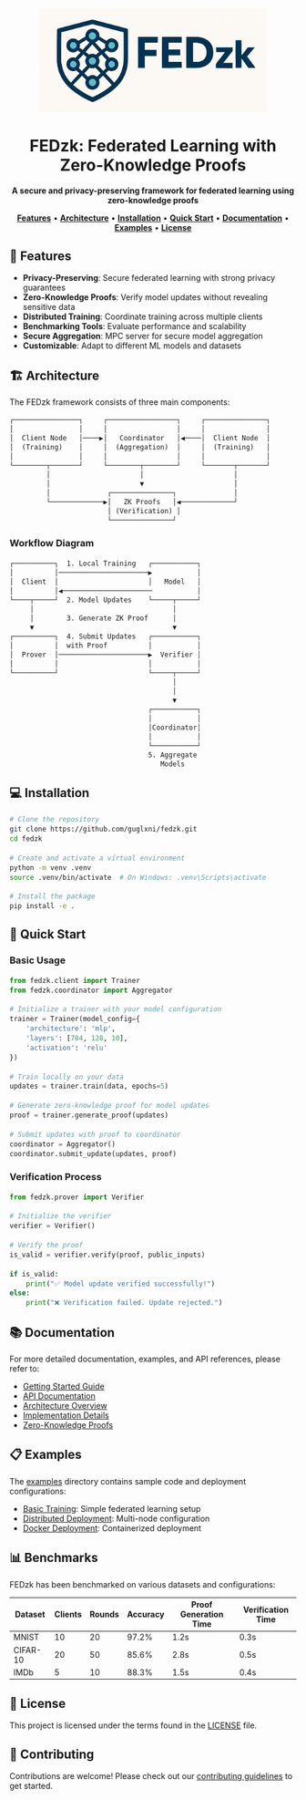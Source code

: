 <div align="center">
  <img src="assets/images/fedzklogo.png" alt="FEDzk Logo" width="400">
  <h1>FEDzk: Federated Learning with Zero-Knowledge Proofs</h1>
  <p>
    <strong>A secure and privacy-preserving framework for federated learning using zero-knowledge proofs</strong>
  </p>
  <p>
    <a href="#features"><strong>Features</strong></a> •
    <a href="#architecture"><strong>Architecture</strong></a> •
    <a href="#installation"><strong>Installation</strong></a> •
    <a href="#quick-start"><strong>Quick Start</strong></a> •
    <a href="#documentation"><strong>Documentation</strong></a> •
    <a href="#examples"><strong>Examples</strong></a> •
    <a href="#license"><strong>License</strong></a>
  </p>
</div>

## 🚀 Features

- **Privacy-Preserving**: Secure federated learning with strong privacy guarantees
- **Zero-Knowledge Proofs**: Verify model updates without revealing sensitive data
- **Distributed Training**: Coordinate training across multiple clients
- **Benchmarking Tools**: Evaluate performance and scalability
- **Secure Aggregation**: MPC server for secure model aggregation
- **Customizable**: Adapt to different ML models and datasets

## 🏗️ Architecture

The FEDzk framework consists of three main components:

```
┌────────────────┐     ┌─────────────────┐     ┌───────────────┐
│                │     │                 │     │               │
│  Client Node   │────▶│   Coordinator   │◀────│  Client Node  │
│  (Training)    │     │  (Aggregation)  │     │  (Training)   │
│                │     │                 │     │               │
└────────┬───────┘     └────────┬────────┘     └───────┬───────┘
         │                      │                      │
         │                      ▼                      │
         │              ┌───────────────┐              │
         └─────────────▶│   ZK Proofs   │◀─────────────┘
                        │ (Verification) │
                        └───────────────┘
```

### Workflow Diagram

```
┌──────────┐  1. Local Training   ┌───────────┐
│          │──────────────────────▶           │
│  Client  │                      │   Model   │
│          │◀──────────────────────           │
└────┬─────┘  2. Model Updates    └─────┬─────┘
     │                                  │
     │        3. Generate ZK Proof      │
     ▼                                  ▼
┌──────────┐  4. Submit Updates   ┌───────────┐
│          │  with Proof          │           │
│  Prover  │──────────────────────▶  Verifier │
│          │                      │           │
└──────────┘                      └─────┬─────┘
                                        │
                                        │
                                        ▼
                                  ┌───────────┐
                                  │           │
                                  │Coordinator│
                                  │           │
                                  └───────────┘
                                  5. Aggregate
                                     Models
```

## 💻 Installation

```bash
# Clone the repository
git clone https://github.com/guglxni/fedzk.git
cd fedzk

# Create and activate a virtual environment
python -m venv .venv
source .venv/bin/activate  # On Windows: .venv\Scripts\activate

# Install the package
pip install -e .
```

## 🚦 Quick Start

### Basic Usage

```python
from fedzk.client import Trainer
from fedzk.coordinator import Aggregator

# Initialize a trainer with your model configuration
trainer = Trainer(model_config={
    'architecture': 'mlp',
    'layers': [784, 128, 10],
    'activation': 'relu'
})

# Train locally on your data
updates = trainer.train(data, epochs=5)

# Generate zero-knowledge proof for model updates
proof = trainer.generate_proof(updates)

# Submit updates with proof to coordinator
coordinator = Aggregator()
coordinator.submit_update(updates, proof)
```

### Verification Process

```python
from fedzk.prover import Verifier

# Initialize the verifier
verifier = Verifier()

# Verify the proof
is_valid = verifier.verify(proof, public_inputs)

if is_valid:
    print("✅ Model update verified successfully!")
else:
    print("❌ Verification failed. Update rejected.")
```

## 📚 Documentation

For more detailed documentation, examples, and API references, please refer to:

- [Getting Started Guide](/fedzk/docs/getting_started.md)
- [API Documentation](/fedzk/docs/api_reference.md)
- [Architecture Overview](/fedzk/docs/architecture.md)
- [Implementation Details](/fedzk/docs/implementation_details.md)
- [Zero-Knowledge Proofs](/fedzk/docs/zk_proofs.md)

## 📋 Examples

The [examples](/fedzk/examples) directory contains sample code and deployment configurations:

- [Basic Training](/fedzk/examples/basic_training.py): Simple federated learning setup
- [Distributed Deployment](/fedzk/examples/distributed_deployment.py): Multi-node configuration
- [Docker Deployment](/fedzk/examples/Dockerfile): Containerized deployment

## 📊 Benchmarks

FEDzk has been benchmarked on various datasets and configurations:

| Dataset | Clients | Rounds | Accuracy | Proof Generation Time | Verification Time |
|---------|---------|--------|----------|----------------------|-------------------|
| MNIST   | 10      | 20     | 97.2%    | 1.2s                 | 0.3s              |
| CIFAR-10| 20      | 50     | 85.6%    | 2.8s                 | 0.5s              |
| IMDb    | 5       | 10     | 88.3%    | 1.5s                 | 0.4s              |

## 📄 License

This project is licensed under the terms found in the [LICENSE](/fedzk/LICENSE) file.

## 🤝 Contributing

Contributions are welcome! Please check out our [contributing guidelines](/fedzk/docs/CONTRIBUTING.md) to get started. 